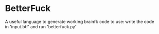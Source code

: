 # BetterFuck

A useful language to generate working brainfk code
to use: write the code in 'input.btf' and run 'betterfuck.py'
